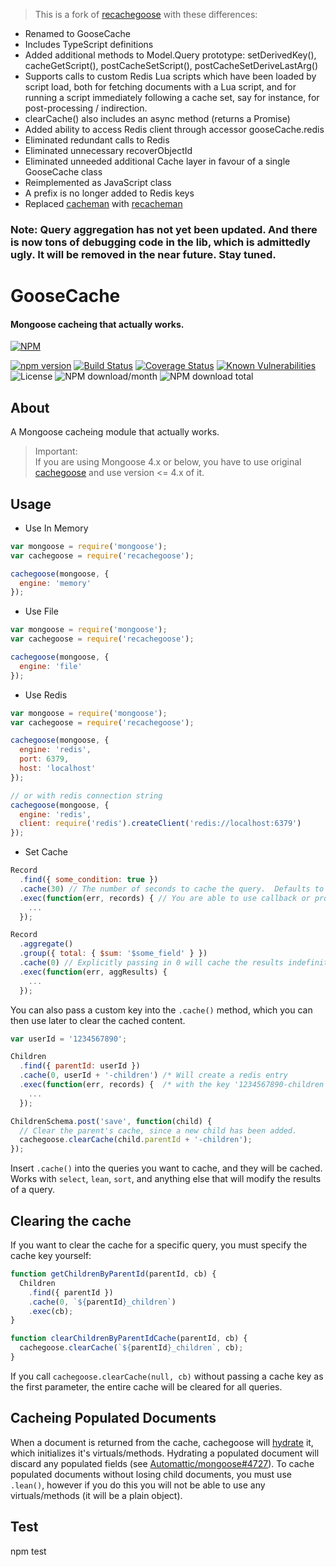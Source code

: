 > This is a fork of [recachegoose](https://github.com/aalfiann/recachegoose) with these differences:
- Renamed to GooseCache
- Includes TypeScript definitions
- Added additional methods to Model.Query prototype: setDerivedKey(), cacheGetScript(), postCacheSetScript(), postCacheSetDeriveLastArg()
- Supports calls to custom Redis Lua scripts which have been loaded by script load, both for fetching documents with a Lua script, and for running a script immediately following a cache set, say for instance, for post-processing / indirection.
- clearCache() also includes an async method (returns a Promise)
- Added ability to access Redis client through accessor gooseCache.redis
- Eliminated redundant calls to Redis
- Eliminated unnecessary recoverObjectId
- Eliminated unneeded additional Cache layer in favour of a single GooseCache class
- Reimplemented as JavaScript class
- A prefix is no longer added to Redis keys
- Replaced [cacheman](https://github.com/cayasso/cacheman) with [recacheman](https://github.com/aalfiann/recacheman)

### Note: Query aggregation has not yet been updated.  And there is now tons of debugging code in the lib, which is admittedly ugly.  It will be removed in the near future.  Stay tuned.

# GooseCache #

#### Mongoose cacheing that actually works. ####

[![NPM](https://nodei.co/npm/recachegoose.png?downloads=true&downloadRank=true&stars=true)](https://nodei.co/npm/recachegoose/)  
  
[![npm version](https://img.shields.io/npm/v/recachegoose.svg?style=flat-square)](https://www.npmjs.org/package/recachegoose)
[![Build Status](https://travis-ci.com/aalfiann/recachegoose.svg?branch=master)](https://travis-ci.com/aalfiann/recachegoose)
[![Coverage Status](https://coveralls.io/repos/github/aalfiann/recachegoose/badge.svg?branch=master)](https://coveralls.io/github/aalfiann/recachegoose?branch=master)
[![Known Vulnerabilities](https://snyk.io//test/github/aalfiann/recachegoose/badge.svg?targetFile=package.json)](https://snyk.io//test/github/aalfiann/recachegoose?targetFile=package.json)
![License](https://img.shields.io/npm/l/recachegoose)
![NPM download/month](https://img.shields.io/npm/dm/recachegoose.svg)
![NPM download total](https://img.shields.io/npm/dt/recachegoose.svg)  

## About ##

A Mongoose cacheing module that actually works.

> Important:  
  If you are using Mongoose 4.x or below, you have to use original [cachegoose](https://github.com/boblauer/cachegoose) and use version <= 4.x of it.



## Usage ##

- Use In Memory
```javascript
var mongoose = require('mongoose');
var cachegoose = require('recachegoose');

cachegoose(mongoose, {
  engine: 'memory'
});
```

- Use File
```javascript
var mongoose = require('mongoose');
var cachegoose = require('recachegoose');

cachegoose(mongoose, {
  engine: 'file'
});
```

- Use Redis
```javascript
var mongoose = require('mongoose');
var cachegoose = require('recachegoose');

cachegoose(mongoose, {
  engine: 'redis',
  port: 6379,
  host: 'localhost'
});

// or with redis connection string
cachegoose(mongoose, {
  engine: 'redis',
  client: require('redis').createClient('redis://localhost:6379')
});
```

- Set Cache
```js
Record
  .find({ some_condition: true })
  .cache(30) // The number of seconds to cache the query.  Defaults to 60 seconds.
  .exec(function(err, records) { // You are able to use callback or promise
    ...
  });

Record
  .aggregate()
  .group({ total: { $sum: '$some_field' } })
  .cache(0) // Explicitly passing in 0 will cache the results indefinitely.
  .exec(function(err, aggResults) {
    ...
  });
```

You can also pass a custom key into the `.cache()` method, which you can then use later to clear the cached content.

```javascript
var userId = '1234567890';

Children
  .find({ parentId: userId })
  .cache(0, userId + '-children') /* Will create a redis entry          */
  .exec(function(err, records) {  /* with the key '1234567890-children' */
    ...
  });

ChildrenSchema.post('save', function(child) {
  // Clear the parent's cache, since a new child has been added.
  cachegoose.clearCache(child.parentId + '-children');
});
```

Insert `.cache()` into the queries you want to cache, and they will be cached.  Works with `select`, `lean`, `sort`, and anything else that will modify the results of a query.

## Clearing the cache ##

If you want to clear the cache for a specific query, you must specify the cache key yourself:

```js
function getChildrenByParentId(parentId, cb) {
  Children
    .find({ parentId })
    .cache(0, `${parentId}_children`)
    .exec(cb);
}

function clearChildrenByParentIdCache(parentId, cb) {
  cachegoose.clearCache(`${parentId}_children`, cb);
}
```

If you call `cachegoose.clearCache(null, cb)` without passing a cache key as the first parameter, the entire cache will be cleared for all queries.

## Cacheing Populated Documents ##

When a document is returned from the cache, cachegoose will [hydrate](http://mongoosejs.com/docs/api.html#model_Model.hydrate) it, which initializes it's virtuals/methods. Hydrating a populated document will discard any populated fields (see [Automattic/mongoose#4727](https://github.com/Automattic/mongoose/issues/4727)). To cache populated documents without losing child documents, you must use `.lean()`, however if you do this you will not be able to use any virtuals/methods (it will be a plain object).

## Test ##
npm test
